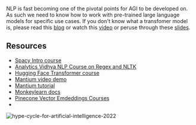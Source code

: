 
NLP is fast becoming one of the pivotal points for AGI to be developed on. As such we need to know how to work with pre-trained large language models for specific use cases. If you don't know what a transfomer model is, please read this [blog](https://blogs.nvidia.com/blog/2022/03/25/what-is-a-transformer-model/) or watch this [video](https://www.youtube.com/watch?v=TQQlZhbC5ps) or peruse through these [slides](https://www.slideshare.net/darvind/nlp-using-transformers?qid=7654e4cb-bba0-44dc-bbae-2eb7d12eb2a3&v=&b=&from_search=5). 

## Resources
* [Spacy Intro course](https://course.spacy.io/)
* [Analytics Vidhya NLP Course on Regex and NLTK](https://courses.analyticsvidhya.com/courses/Intro-to-NLP)
* [Hugging Face Transformer course](https://huggingface.co/course/chapter1/1)
* [Mantium video demo](https://vimeo.com/657567219/c10b66c938)
* [Mantium tutorial](https://developer.mantiumai.com/docs)
* [Monkeylearn docs](https://monkeylearn.com/guides/)
* [Pinecone Vector Emdeddings Courses](https://www.pinecone.io/learn/)
* 


![hype-cycle-for-artificial-intelligence-2022](https://user-images.githubusercontent.com/70502261/197836607-1bebef3c-8e80-40ef-8af5-c705991ab61e.png)
